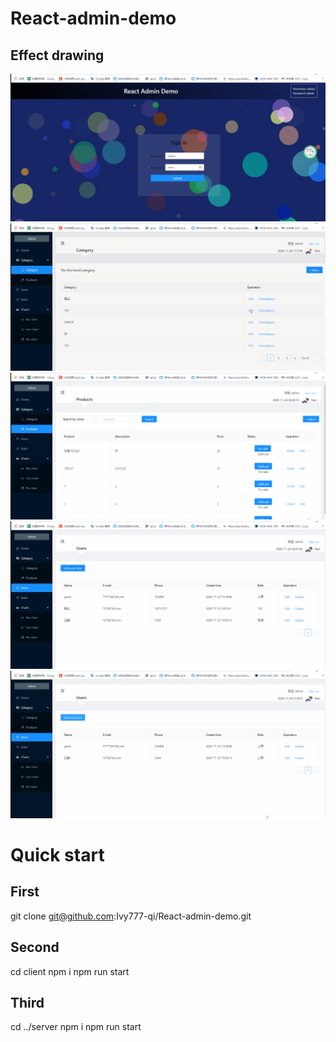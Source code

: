 React-admin-demo
===
Effect drawing
---
![Image text](https://github.com/Ivy777-qi/React-admin-demo/blob/master/client/image/1.gif)
![Image text](https://github.com/Ivy777-qi/React-admin-demo/blob/master/client/image/2.gif)
![Image text](https://github.com/Ivy777-qi/React-admin-demo/blob/master/client/image/3.gif)
![Image text](https://github.com/Ivy777-qi/React-admin-demo/blob/master/client/image/4.gif)
![Image text](https://github.com/Ivy777-qi/React-admin-demo/blob/master/client/image/5.gif)

Quick start
===
First 
--
git clone git@github.com:Ivy777-qi/React-admin-demo.git

Second
--
cd client
npm i
npm run start

Third
---
cd ../server
npm i 
npm run start 

